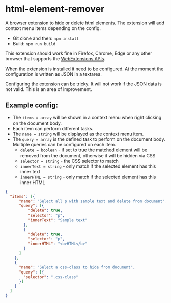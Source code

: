 # html-element-remover

A browser extension to hide or delete html elements. The extension will add context menu items depending on the config.

- Git clone and then: `npm install`
- Build: `npm run build`

This extension should work fine in Firefox, Chrome, Edge or any other browser that supports the [WebExtensions APIs](https://developer.mozilla.org/en-US/Add-ons/WebExtensions).

When the extension is installed it need to be configured. At the moment the configuration is written as JSON in a textarea.

Configuring the extension can be tricky. It will not work if the JSON data is not valid. This is an area of improvement.

## Example config:

- The `items = array` will be shown in a context menu when right clicking on the document body.
- Each item can perform different tasks.
- The `name = string` will be displayed as the context menu item.
- The `query = array` is the defined task to perform on the document body. Multiple queries can be configured on each item.
  - `delete = boolean` - if set to true the matched element will be removed from the document, otherwise it will be hidden via CSS
  - `selector = string` - the CSS selector to match
  - `innerText = string` - only match if the selected element has this inner text
  - `innerHTML = string` - only match if the selected element has this inner HTML

```JSON
{
  "items": [{
      "name": "Select all p with sample text and delete from document",
      "query": [{
          "delete": true,
          "selector": "p",
          "innerText": "Sample text"
        },
        {
          "delete": true,
          "selector": "p",
          "innerHTML": "<b>HTML</b>"
        }
      ]
    },
    {
      "name": "Select a css-class to hide from document",
      "query": [{
        "selector": ".css-class"
      }]
    }
  ]
}

```

